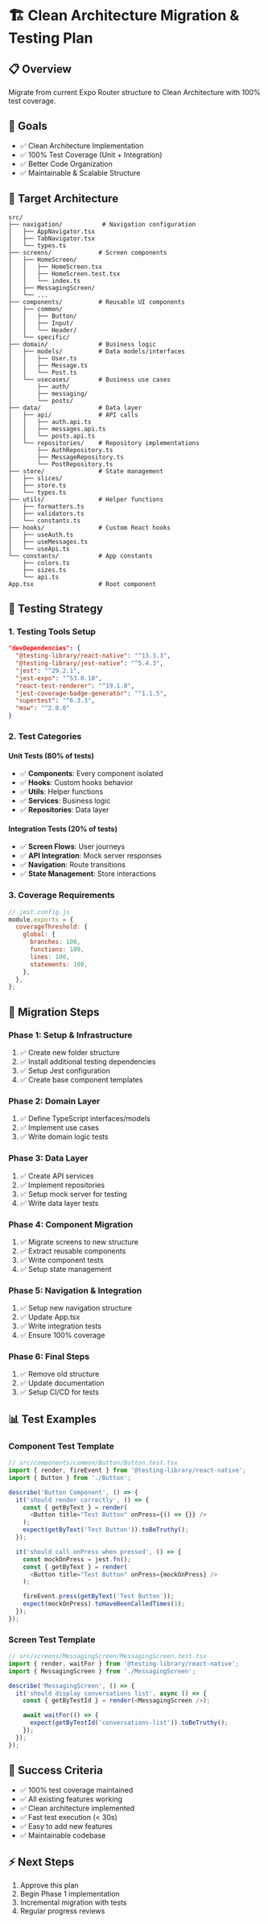# 🏗️ Clean Architecture Migration & Testing Plan

## 📋 Overview

Migrate from current Expo Router structure to Clean Architecture with 100% test coverage.

## 🎯 Goals

- ✅ Clean Architecture Implementation
- ✅ 100% Test Coverage (Unit + Integration)
- ✅ Better Code Organization
- ✅ Maintainable & Scalable Structure

## 📁 Target Architecture

```
src/
├── navigation/           # Navigation configuration
│   ├── AppNavigator.tsx
│   ├── TabNavigator.tsx
│   └── types.ts
├── screens/             # Screen components
│   ├── HomeScreen/
│   │   ├── HomeScreen.tsx
│   │   ├── HomeScreen.test.tsx
│   │   └── index.ts
│   ├── MessagingScreen/
│   └── ...
├── components/          # Reusable UI components
│   ├── common/
│   │   ├── Button/
│   │   ├── Input/
│   │   └── Header/
│   └── specific/
├── domain/              # Business logic
│   ├── models/          # Data models/interfaces
│   │   ├── User.ts
│   │   ├── Message.ts
│   │   └── Post.ts
│   └── usecases/        # Business use cases
│       ├── auth/
│       ├── messaging/
│       └── posts/
├── data/                # Data layer
│   ├── api/             # API calls
│   │   ├── auth.api.ts
│   │   ├── messages.api.ts
│   │   └── posts.api.ts
│   └── repositories/    # Repository implementations
│       ├── AuthRepository.ts
│       ├── MessageRepository.ts
│       └── PostRepository.ts
├── store/               # State management
│   ├── slices/
│   ├── store.ts
│   └── types.ts
├── utils/               # Helper functions
│   ├── formatters.ts
│   ├── validators.ts
│   └── constants.ts
├── hooks/               # Custom React hooks
│   ├── useAuth.ts
│   ├── useMessages.ts
│   └── useApi.ts
└── constants/           # App constants
    ├── colors.ts
    ├── sizes.ts
    └── api.ts
App.tsx                  # Root component
```

## 🧪 Testing Strategy

### 1. Testing Tools Setup

```json
"devDependencies": {
  "@testing-library/react-native": "^13.3.3",
  "@testing-library/jest-native": "^5.4.3",
  "jest": "^29.2.1",
  "jest-expo": "^53.0.10",
  "react-test-renderer": "^19.1.0",
  "jest-coverage-badge-generator": "^1.1.5",
  "supertest": "^6.3.3",
  "msw": "^2.0.0"
}
```

### 2. Test Categories

#### Unit Tests (80% of tests)

- ✅ **Components**: Every component isolated
- ✅ **Hooks**: Custom hooks behavior
- ✅ **Utils**: Helper functions
- ✅ **Services**: Business logic
- ✅ **Repositories**: Data layer

#### Integration Tests (20% of tests)

- ✅ **Screen Flows**: User journeys
- ✅ **API Integration**: Mock server responses
- ✅ **Navigation**: Route transitions
- ✅ **State Management**: Store interactions

### 3. Coverage Requirements

```javascript
// jest.config.js
module.exports = {
  coverageThreshold: {
    global: {
      branches: 100,
      functions: 100,
      lines: 100,
      statements: 100,
    },
  },
};
```

## 🚀 Migration Steps

### Phase 1: Setup & Infrastructure

1. ✅ Create new folder structure
2. ✅ Install additional testing dependencies
3. ✅ Setup Jest configuration
4. ✅ Create base component templates

### Phase 2: Domain Layer

1. ✅ Define TypeScript interfaces/models
2. ✅ Implement use cases
3. ✅ Write domain logic tests

### Phase 3: Data Layer

1. ✅ Create API services
2. ✅ Implement repositories
3. ✅ Setup mock server for testing
4. ✅ Write data layer tests

### Phase 4: Component Migration

1. ✅ Migrate screens to new structure
2. ✅ Extract reusable components
3. ✅ Write component tests
4. ✅ Setup state management

### Phase 5: Navigation & Integration

1. ✅ Setup new navigation structure
2. ✅ Update App.tsx
3. ✅ Write integration tests
4. ✅ Ensure 100% coverage

### Phase 6: Final Steps

1. ✅ Remove old structure
2. ✅ Update documentation
3. ✅ Setup CI/CD for tests

## 📊 Test Examples

### Component Test Template

```typescript
// src/components/common/Button/Button.test.tsx
import { render, fireEvent } from '@testing-library/react-native';
import { Button } from './Button';

describe('Button Component', () => {
  it('should render correctly', () => {
    const { getByText } = render(
      <Button title="Test Button" onPress={() => {}} />
    );
    expect(getByText('Test Button')).toBeTruthy();
  });

  it('should call onPress when pressed', () => {
    const mockOnPress = jest.fn();
    const { getByText } = render(
      <Button title="Test Button" onPress={mockOnPress} />
    );

    fireEvent.press(getByText('Test Button'));
    expect(mockOnPress).toHaveBeenCalledTimes(1);
  });
});
```

### Screen Test Template

```typescript
// src/screens/MessagingScreen/MessagingScreen.test.tsx
import { render, waitFor } from '@testing-library/react-native';
import { MessagingScreen } from './MessagingScreen';

describe('MessagingScreen', () => {
  it('should display conversations list', async () => {
    const { getByTestId } = render(<MessagingScreen />);

    await waitFor(() => {
      expect(getByTestId('conversations-list')).toBeTruthy();
    });
  });
});
```

## 🎯 Success Criteria

- ✅ 100% test coverage maintained
- ✅ All existing features working
- ✅ Clean architecture implemented
- ✅ Fast test execution (< 30s)
- ✅ Easy to add new features
- ✅ Maintainable codebase

## ⚡ Next Steps

1. Approve this plan
2. Begin Phase 1 implementation
3. Incremental migration with tests
4. Regular progress reviews
